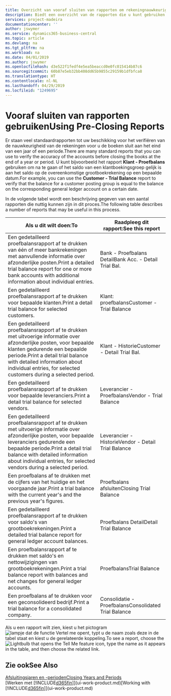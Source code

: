 ```yaml
---
title: Overzicht van vooraf sluiten van rapporten om rekeningnauwkeurigheid te verifiëren | Microsoft Docs
description: Biedt een overzicht van de rapporten die u kunt gebruiken om de nauwkeurigheid te verifiëren van rekeningen voordat de boeken worden gesloten aan het eind van een jaar of een periode.
services: project-madeira
documentationcenter: ''
author: jswymer
ms.service: dynamics365-business-central
ms.topic: article
ms.devlang: na
ms.tgt_pltfrm: na
ms.workload: na
ms.date: 04/01/2019
ms.author: jswymer
ms.openlocfilehash: d3e522f1fedf4e5ea5beaccd0e0fc015414b87c6
ms.sourcegitcommit: 60b87e5eb32bb408dd65b9855c29159b1dfbfca8
ms.translationtype: HT
ms.contentlocale: nl-NL
ms.lasthandoff: 04/29/2019
ms.locfileid: "1249695"
---
```

# <a name="using-pre-closing-reports"></a><span data-ttu-id="8712b-103">Vooraf sluiten van rapporten gebruiken</span><span class="sxs-lookup"><span data-stu-id="8712b-103">Using Pre-Closing Reports</span></span>
<span data-ttu-id="8712b-104">Er staan veel standaardrapporten tot uw beschikking voor het verifiëren van de nauwkeurigheid van de rekeningen voor u de boeken sluit aan het eind van een jaar of een periode.</span><span class="sxs-lookup"><span data-stu-id="8712b-104">There are many standard reports that you can use to verify the accuracy of the accounts before closing the books at the end of a year or period.</span></span> <span data-ttu-id="8712b-105">U kunt bijvoorbeeld het rapport **Klant - Proefbalans** gebruiken om na te gaan of het saldo van een klantboekingsgroep gelijk is aan het saldo op de overeenkomstige grootboekrekening op een bepaalde datum.</span><span class="sxs-lookup"><span data-stu-id="8712b-105">For example, you can use the **Customer - Trial Balance** report to verify that the balance for a customer posting group is equal to the balance on the corresponding general ledger account on a certain date.</span></span>

<span data-ttu-id="8712b-106">In de volgende tabel wordt een beschrijving gegeven van een aantal rapporten die nuttig kunnen zijn in dit proces.</span><span class="sxs-lookup"><span data-stu-id="8712b-106">The following table describes a number of reports that may be useful in this process.</span></span>

| <span data-ttu-id="8712b-107">Als u dit wilt doen:</span><span class="sxs-lookup"><span data-stu-id="8712b-107">To</span></span> | <span data-ttu-id="8712b-108">Raadpleeg dit rapport:</span><span class="sxs-lookup"><span data-stu-id="8712b-108">See this report</span></span> |
| --- | --- |
| <span data-ttu-id="8712b-109">Een gedetailleerd proefbalansrapport af te drukken van één of meer bankrekeningen met aanvullende informatie over afzonderlijke posten.</span><span class="sxs-lookup"><span data-stu-id="8712b-109">Print a detailed trial balance report for one or more bank accounts with additional information about individual entries.</span></span> |<span data-ttu-id="8712b-110">Bank - Proefbalans Detail</span><span class="sxs-lookup"><span data-stu-id="8712b-110">Bank Acc. - Detail Trial Bal.</span></span> |
| <span data-ttu-id="8712b-111">Een gedetailleerd proefbalansrapport af te drukken voor bepaalde klanten.</span><span class="sxs-lookup"><span data-stu-id="8712b-111">Print a detail trial balance for selected customers.</span></span> |<span data-ttu-id="8712b-112">Klant: proefbalans</span><span class="sxs-lookup"><span data-stu-id="8712b-112">Customer - Trial Balance</span></span> |
| <span data-ttu-id="8712b-113">Een gedetailleerd proefbalansrapport af te drukken met uitvoerige informatie over afzonderlijke posten, voor bepaalde klanten gedurende een bepaalde periode.</span><span class="sxs-lookup"><span data-stu-id="8712b-113">Print a detail trial balance with detailed information about individual entries, for selected customers during a selected period.</span></span> |<span data-ttu-id="8712b-114">Klant - Historie</span><span class="sxs-lookup"><span data-stu-id="8712b-114">Customer - Detail Trial Bal.</span></span> |
| <span data-ttu-id="8712b-115">Een gedetailleerd proefbalansrapport af te drukken voor bepaalde leveranciers.</span><span class="sxs-lookup"><span data-stu-id="8712b-115">Print a detail trial balance for selected vendors.</span></span> |<span data-ttu-id="8712b-116">Leverancier - Proefbalans</span><span class="sxs-lookup"><span data-stu-id="8712b-116">Vendor - Trial Balance</span></span> |
| <span data-ttu-id="8712b-117">Een gedetailleerd proefbalansrapport af te drukken met uitvoerige informatie over afzonderlijke posten, voor bepaalde leveranciers gedurende een bepaalde periode.</span><span class="sxs-lookup"><span data-stu-id="8712b-117">Print a detail trial balance with detailed information about individual entries, for selected vendors during a selected period.</span></span> |<span data-ttu-id="8712b-118">Leverancier - Historie</span><span class="sxs-lookup"><span data-stu-id="8712b-118">Vendor - Detail Trial Balance</span></span> |
| <span data-ttu-id="8712b-119">Een proefbalans af te drukken met de cijfers van het huidige en het voorgaande jaar.</span><span class="sxs-lookup"><span data-stu-id="8712b-119">Print a trial balance with the current year's and the previous year's figures.</span></span> |<span data-ttu-id="8712b-120">Proefbalans afsluiten</span><span class="sxs-lookup"><span data-stu-id="8712b-120">Closing Trial Balance</span></span> |
| <span data-ttu-id="8712b-121">Een gedetailleerd proefbalansrapport af te drukken voor saldo's van grootboekrekeningen.</span><span class="sxs-lookup"><span data-stu-id="8712b-121">Print a detailed trial balance report for general ledger account balances.</span></span> |<span data-ttu-id="8712b-122">Proefbalans Detail</span><span class="sxs-lookup"><span data-stu-id="8712b-122">Detail Trial Balance</span></span> |
| <span data-ttu-id="8712b-123">Een proefbalansrapport af te drukken met saldo's en nettowijzigingen van grootboekrekeningen.</span><span class="sxs-lookup"><span data-stu-id="8712b-123">Print a trial balance report with balances and net changes for general ledger accounts.</span></span> |<span data-ttu-id="8712b-124">Proefbalans</span><span class="sxs-lookup"><span data-stu-id="8712b-124">Trial Balance</span></span> |
| <span data-ttu-id="8712b-125">Een proefbalans af te drukken voor een geconsolideerd bedrijf.</span><span class="sxs-lookup"><span data-stu-id="8712b-125">Print a trial balance for a consolidated company.</span></span> |<span data-ttu-id="8712b-126">Consolidatie - Proefbalans</span><span class="sxs-lookup"><span data-stu-id="8712b-126">Consolidated Trial Balance</span></span> |

<span data-ttu-id="8712b-127">Als u een rapport wilt zien, kiest u het pictogram ![lampje dat de functie Vertel me opent](media/ui-search/search_small.png "Vertel me wat u wilt doen"), typt u de naam zoals deze in de tabel staat en kiest u de gerelateerde koppeling.</span><span class="sxs-lookup"><span data-stu-id="8712b-127">To see a report, choose the ![Lightbulb that opens the Tell Me feature](media/ui-search/search_small.png "Tell me what you want to do") icon, type the name as it appears in the table, and then choose the related link.</span></span>

## <a name="see-also"></a><span data-ttu-id="8712b-128">Zie ook</span><span class="sxs-lookup"><span data-stu-id="8712b-128">See Also</span></span>
[<span data-ttu-id="8712b-129">Afsluitingsjaren en -perioden</span><span class="sxs-lookup"><span data-stu-id="8712b-129">Closing Years and Periods</span></span>](year-close-years-periods.md)  
<span data-ttu-id="8712b-130">[Werken met [!INCLUDE[d365fin](includes/d365fin_md.md)]](ui-work-product.md)</span><span class="sxs-lookup"><span data-stu-id="8712b-130">[Working with [!INCLUDE[d365fin](includes/d365fin_md.md)]](ui-work-product.md)</span></span>

